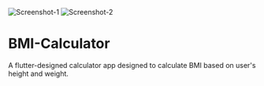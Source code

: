 ![Screenshot-1](https://user-images.githubusercontent.com/62950811/211307290-b669baa3-82bf-4636-aa8a-dff9b81ba051.jpg)
![Screenshot-2](https://user-images.githubusercontent.com/62950811/211307298-831a7c89-c597-4264-ac7b-2d830e16eef4.jpg)
# BMI-Calculator
A flutter-designed calculator app designed to calculate BMI based on user's height and weight.
